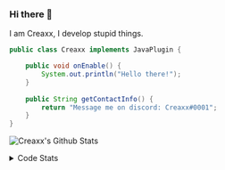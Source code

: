 ### Hi there 👋

I am Creaxx, I develop stupid things. 

```java
public class Creaxx implements JavaPlugin {

    public void onEnable() {
        System.out.println("Hello there!");
    }
    
    public String getContactInfo() {
        return "Message me on discord: Creaxx#0001";
    }
}
```

![Creaxx's Github Stats](https://github-readme-stats.vercel.app/api?username=CreaxxOG&show_icons=true&theme=dark&count_private=true)

<details>
  <summary>Code Stats</summary>

<!--START_SECTION:waka-->
![Code Time](http://img.shields.io/badge/Code%20Time-1%2C087%20hrs%2044%20mins-blue)

![Lines of code](https://img.shields.io/badge/From%20Hello%20World%20I%27ve%20Written-169%20lines%20of%20code-blue)

**🐱 My GitHub Data** 

> 🏆 168 Contributions in the Year 2023
 > 
> 📦 66.2 kB Used in GitHub's Storage 
 > 
> 🚫 Not Opted to Hire
 > 
> 📜 4 Public Repositories 
 > 
> 🔑 2 Private Repositories  
 > 
**I'm an Early 🐤** 

```text
🌞 Morning    53 commits     █░░░░░░░░░░░░░░░░░░░░░░░░   5.92% 
🌆 Daytime    456 commits    ████████████░░░░░░░░░░░░░   50.95% 
🌃 Evening    366 commits    ██████████░░░░░░░░░░░░░░░   40.89% 
🌙 Night      20 commits     ░░░░░░░░░░░░░░░░░░░░░░░░░   2.23%

```
📅 **I'm Most Productive on Saturday** 

```text
Monday       86 commits     ██░░░░░░░░░░░░░░░░░░░░░░░   9.61% 
Tuesday      108 commits    ███░░░░░░░░░░░░░░░░░░░░░░   12.07% 
Wednesday    87 commits     ██░░░░░░░░░░░░░░░░░░░░░░░   9.72% 
Thursday     130 commits    ███░░░░░░░░░░░░░░░░░░░░░░   14.53% 
Friday       107 commits    ███░░░░░░░░░░░░░░░░░░░░░░   11.96% 
Saturday     257 commits    ███████░░░░░░░░░░░░░░░░░░   28.72% 
Sunday       120 commits    ███░░░░░░░░░░░░░░░░░░░░░░   13.41%

```


📊 **This Week I Spent My Time On** 

```text
💬 Programming Languages: 
Java                     8 hrs 19 mins       ██████████████████████░░░   89.49% 
Kotlin                   43 mins             ██░░░░░░░░░░░░░░░░░░░░░░░   7.8% 
YAML                     8 mins              ░░░░░░░░░░░░░░░░░░░░░░░░░   1.5% 
XML                      4 mins              ░░░░░░░░░░░░░░░░░░░░░░░░░   0.81% 
GitIgnore file           0 secs              ░░░░░░░░░░░░░░░░░░░░░░░░░   0.17%

🔥 Editors: 
IntelliJ                 9 hrs 18 mins       █████████████████████████   100.0%

```

**I Mostly Code in Java** 

```text
Java                     13 repos            ████████████████░░░░░░░░░   65.0% 
Kotlin                   6 repos             ███████░░░░░░░░░░░░░░░░░░   30.0% 
EJS                      1 repo              █░░░░░░░░░░░░░░░░░░░░░░░░   5.0%

```



 Last Updated on 15/01/2023 18:23:49 UTC
<!--END_SECTION:waka-->
</details>
